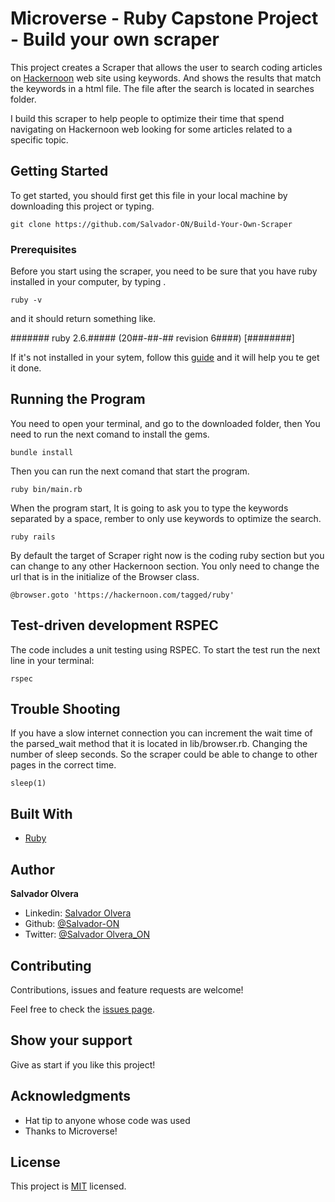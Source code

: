 # Microverse - Ruby Capstone Project - Build your own scraper

This project creates a Scraper that allows the user to search coding articles on [Hackernoon](https://hackernoon.com/tagged/ruby) web site using keywords. And shows the results that match the keywords in a html file. The file after the search is located in searches folder. 

I build this scraper to help people to optimize their time that spend navigating on Hackernoon web looking for some articles related to a specific topic.

## Getting Started

To get started, you should first get this file in your local machine by downloading this project or typing.
 
```git
git clone https://github.com/Salvador-ON/Build-Your-Own-Scraper
```

### Prerequisites

Before you start using the scraper, you need to be sure that you have ruby installed in your computer, by typing .

```
ruby -v
```

and it should return something like.

####### ruby 2.6.##### (20##-##-## revision 6####) [########]

If it's not installed in your sytem, follow this [guide](https://www.ruby-lang.org/en/documentation/installation/) and it will help you te get it done.


## Running the Program 

You need to open your terminal, and go to the downloaded folder, then You need to run the next comand to install the gems.

```
bundle install
```

Then you can run the next comand that start the program.

```
ruby bin/main.rb
```

When the program start, It is going to ask you to type the keywords separated by a space, rember to only use keywords to optimize the search.

```
ruby rails
```
By default the target of Scraper right now is the coding ruby section but you can change to any other Hackernoon section. You only need to change  the url that is in the initialize of the Browser class.

```
@browser.goto 'https://hackernoon.com/tagged/ruby'
```

## Test-driven development RSPEC

The code includes a unit testing using RSPEC. To start the test run the next line in your terminal:

```
rspec
```

## Trouble Shooting

If you have a slow internet connection you can increment the wait time of the parsed_wait method that it is located in lib/browser.rb. Changing the number of sleep seconds. So the scraper could be able to change to other pages in the correct time.

```
sleep(1)
```

## Built With

* [Ruby](https://www.ruby-lang.org)


## Author

**Salvador Olvera**
- Linkedin: [Salvador Olvera](https://www.linkedin.com/in/salvador-olvera-n)
- Github: [@Salvador-ON](https://github.com/Salvador-ON)
- Twitter: [@Salvador Olvera_ON](https://twitter.com/Salvador_ON)


## Contributing

Contributions, issues and feature requests are welcome!

Feel free to check the [issues page](./issues/).

## Show your support

Give as start if you like this project!

## Acknowledgments

- Hat tip to anyone whose code was used
- Thanks to Microverse!

## License

This project is [MIT](lic.url) licensed.
